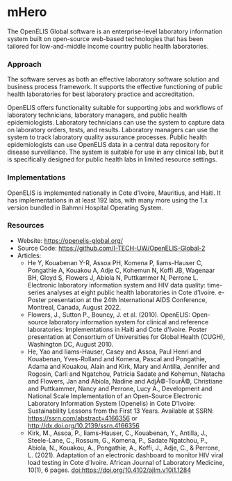 # mHero

The OpenELIS Global software is an enterprise-level laboratory
information system built on open-source web-based technologies that has
been tailored for low-and-middle income country public health
laboratories.

### Approach

The software serves as both an effective laboratory software solution
and business process framework. It supports the effective functioning of
public health laboratories for best laboratory practice and
accreditation.

OpenELIS offers functionality suitable for supporting jobs and workflows
of laboratory technicians, laboratory managers, and public health
epidemiologists. Laboratory technicians can use the system to capture
data on laboratory orders, tests, and results. Laboratory managers can
use the system to track laboratory quality assurance processes. Public
health epidemiologists can use OpenELIS data in a central data
repository for disease surveillance. The system is suitable for use in
any clinical lab, but it is specifically designed for public health labs
in limited resource settings.

### Implementations

OpenELIS is implemented nationally in Cote d’Ivoire, Mauritius, and
Haiti. It has implementations in at least 192 labs, with many more using
the 1.x version bundled in Bahmni Hospital Operating System.

### Resources

- Website: <https://openelis-global.org/>
- Source Code: <https://github.com/I-TECH-UW/OpenELIS-Global-2>
- Articles:
  - He Y, Kouabenan Y-R, Assoa PH, Komena P, Iiams-Hauser C, Pongathie
    A, Kouakou A, Adje C, Kohemun N, Koffi JB, Wagenaar BH, Gloyd S,
    Flowers J, Abiola N, Puttkammer N, Perrone L. Electronic laboratory
    information system and HIV data quality: time-series analyses at
    eight public health laboratories in Cote d’Ivoire. e-Poster
    presentation at the 24th International AIDS Conference, Montreal,
    Canada, August 2022.
  - Flowers, J., Sutton P., Bouncy, J. et al. (2010). OpenELIS:
    Open-source laboratory information system for clinical and reference
    laboratories: Implementations in Haiti and Cote d'Ivoire. Poster
    presentation at Consortium of Universities for Global Health (CUGH),
    Washington DC, August 2010.
  - He, Yao and Iiams-Hauser, Casey and Assoa, Paul Henri and Kouabenan,
    Yves-Rolland and Komena, Pascal and Pongathie, Adama and Kouakou,
    Alain and Kirk, Mary and Antilla, Jennifer and Rogosin, Carli and
    Ngatchou, Patricia Sadate and Kohemun, Natacha and Flowers, Jan and
    Abiola, Nadine and AdjÃ©-TourÃ©, Christiane and Puttkammer, Nancy
    and Perrone, Lucy A., Development and National Scale Implementation
    of an Open-Source Electronic Laboratory Information System
    (Openelis) in Cote D'Ivoire: Sustainability Lessons from the First
    13 Years. Available at SSRN: <https://ssrn.com/abstract=4166356> or
    <http://dx.doi.org/10.2139/ssrn.4166356>
  - Kirk, M., Assoa, P., Iiams-Hauser, C., Kouabenan, Y., Antilla, J.,
    Steele-Lane, C., Rossum, G., Komena, P., Sadate Ngatchou, P.,
    Abiola, N., Kouakou, A., Pongathie, A., Koffi, J., Adje, C., &
    Perrone, L. (2021). Adaptation of an electronic dashboard to monitor
    HIV viral load testing in Cote d’Ivoire. African Journal of
    Laboratory Medicine, 10(1), 6 pages.
    <doi:https://doi.org/10.4102/ajlm.v10i1.1284>
